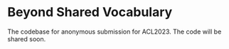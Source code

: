 # Beyond Shared Vocabulary

The codebase for anonymous submission for ACL2023. The code will be shared soon.
